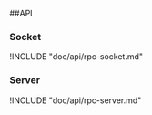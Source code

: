 ##API

### Socket

!INCLUDE "doc/api/rpc-socket.md"


### Server

!INCLUDE "doc/api/rpc-server.md"

